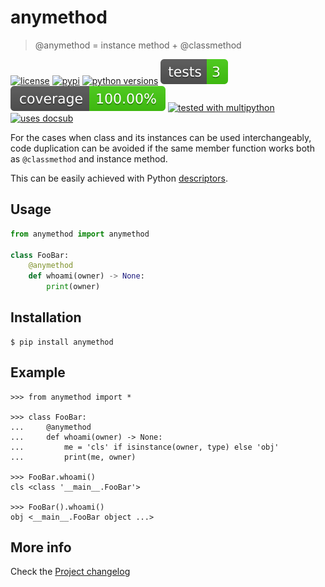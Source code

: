 # anymethod
> @anymethod = instance method + @classmethod

[![license](https://img.shields.io/github/license/makukha/anymethod.svg)](https://github.com/makukha/anymethod/blob/main/LICENSE)
[![pypi](https://img.shields.io/pypi/v/anymethod.svg#v0.1.0)](https://pypi.python.org/pypi/anymethod)
[![python versions](https://img.shields.io/pypi/pyversions/anymethod.svg)](https://pypi.org/project/anymethod)
[![tests](https://raw.githubusercontent.com/makukha/anymethod/v0.1.0/docs/badge/tests.svg)](https://github.com/makukha/anymethod)
[![coverage](https://raw.githubusercontent.com/makukha/anymethod/v0.1.0/docs/badge/coverage.svg)](https://github.com/makukha/anymethod)
[![tested with multipython](https://img.shields.io/badge/tested_with-multipython-x)](https://github.com/makukha/multipython)
[![uses docsub](https://img.shields.io/badge/uses-docsub-royalblue)](https://github.com/makukha/docsub)

For the cases when class and its instances can be used interchangeably, code duplication can be avoided if the same member function works both as `@classmethod` and instance method.

This can be easily achieved with Python [descriptors](https://docs.python.org/3/howto/descriptor.html).


## Usage

```python
from anymethod import anymethod

class FooBar:
    @anymethod
    def whoami(owner) -> None:
        print(owner)
```


## Installation

```shell
$ pip install anymethod
```


## Example

<!-- docsub: begin -->
<!-- docsub: include tests/test_usage.txt -->
<!-- docsub: lines after 1 upto -1 -->
```dectest
>>> from anymethod import *

>>> class FooBar:
...     @anymethod
...     def whoami(owner) -> None:
...         me = 'cls' if isinstance(owner, type) else 'obj'
...         print(me, owner)

>>> FooBar.whoami()
cls <class '__main__.FooBar'>

>>> FooBar().whoami()
obj <__main__.FooBar object ...>
```
<!-- docsub: end -->


## More info

Check the [Project changelog](https://github.com/makukha/anymethod/tree/main/CHANGELOG.md)
